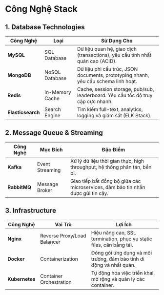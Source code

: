 # Công Nghệ Stack

## 1. Database Technologies

| Công Nghệ | Loại | Sử Dụng Cho |
|-----------|------|-------------|
| **MySQL** | SQL Database | Dữ liệu quan hệ, giao dịch (transactions), yêu cầu tính nhất quán cao (ACID). |
| **MongoDB** | NoSQL Database | Dữ liệu phi cấu trúc, JSON documents, prototyping nhanh, yêu cầu schema linh hoạt. |
| **Redis** | In-Memory Cache | Cache, session storage, pub/sub, leaderboard. Yêu cầu tốc độ truy cập cực nhanh. |
| **Elasticsearch** | Search Engine | Tìm kiếm full-text, analytics, logging và giám sát (ELK Stack). |

## 2. Message Queue & Streaming

| Công Nghệ | Mục Đích | Đặc Điểm |
|-----------|----------|----------|
| **Kafka** | Event Streaming | Xử lý dữ liệu thời gian thực, high throughput, hệ thống phân tán, bền bỉ. |
| **RabbitMQ** | Message Broker | Giao tiếp bất đồng bộ giữa các microservices, đảm bảo tin nhắn được gửi tin cậy. |

## 3. Infrastructure

| Công Nghệ | Vai Trò | Lợi Ích |
|-----------|---------|---------|
| **Nginx** | Reverse Proxy/Load Balancer | Hiệu năng cao, SSL termination, phục vụ static files, cân bằng tải. |
| **Docker** | Containerization | Đóng gói ứng dụng và môi trường, đảm bảo tính di động và nhất quán. |
| **Kubernetes** | Container Orchestration | Tự động hóa việc triển khai, mở rộng và quản lý các container. |
